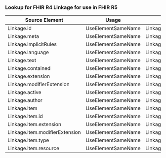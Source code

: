 ### Lookup for FHIR R4 Linkage for use in FHIR R5

| Source Element | Usage | Target |
| -------------- | ----- | ------ |
| Linkage.id | UseElementSameName | Linkage.id |
| Linkage.meta | UseElementSameName | Linkage.meta |
| Linkage.implicitRules | UseElementSameName | Linkage.implicitRules |
| Linkage.language | UseElementSameName | Linkage.language |
| Linkage.text | UseElementSameName | Linkage.text |
| Linkage.contained | UseElementSameName | Linkage.contained |
| Linkage.extension | UseElementSameName | Linkage.extension |
| Linkage.modifierExtension | UseElementSameName | Linkage.modifierExtension |
| Linkage.active | UseElementSameName | Linkage.active |
| Linkage.author | UseElementSameName | Linkage.author |
| Linkage.item | UseElementSameName | Linkage.item |
| Linkage.item.id | UseElementSameName | Linkage.item.id |
| Linkage.item.extension | UseElementSameName | Linkage.item.extension |
| Linkage.item.modifierExtension | UseElementSameName | Linkage.item.modifierExtension |
| Linkage.item.type | UseElementSameName | Linkage.item.type |
| Linkage.item.resource | UseElementSameName | Linkage.item.resource |
